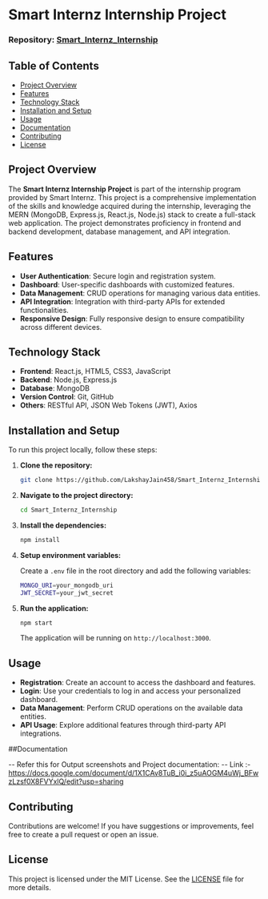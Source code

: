 # Smart Internz Internship Project

### Repository: [Smart_Internz_Internship](https://github.com/LakshayJain458/Smart_Internz_Internship.git)

## Table of Contents

- [Project Overview](#project-overview)
- [Features](#features)
- [Technology Stack](#technology-stack)
- [Installation and Setup](#installation-and-setup)
- [Usage](#usage)
- [Documentation](#Documentaton)
- [Contributing](#contributing)
- [License](#license)

## Project Overview

The **Smart Internz Internship Project** is part of the internship program provided by Smart Internz. This project is a comprehensive implementation of the skills and knowledge acquired during the internship, leveraging the MERN (MongoDB, Express.js, React.js, Node.js) stack to create a full-stack web application. The project demonstrates proficiency in frontend and backend development, database management, and API integration.

## Features

- **User Authentication**: Secure login and registration system.
- **Dashboard**: User-specific dashboards with customized features.
- **Data Management**: CRUD operations for managing various data entities.
- **API Integration**: Integration with third-party APIs for extended functionalities.
- **Responsive Design**: Fully responsive design to ensure compatibility across different devices.

## Technology Stack

- **Frontend**: React.js, HTML5, CSS3, JavaScript
- **Backend**: Node.js, Express.js
- **Database**: MongoDB
- **Version Control**: Git, GitHub
- **Others**: RESTful API, JSON Web Tokens (JWT), Axios

## Installation and Setup

To run this project locally, follow these steps:

1. **Clone the repository:**
   ```bash
   git clone https://github.com/LakshayJain458/Smart_Internz_Internship.git
   ```

2. **Navigate to the project directory:**
   ```bash
   cd Smart_Internz_Internship
   ```

3. **Install the dependencies:**
   ```bash
   npm install
   ```

4. **Setup environment variables:**

   Create a `.env` file in the root directory and add the following variables:
   ```bash
   MONGO_URI=your_mongodb_uri
   JWT_SECRET=your_jwt_secret
   ```

5. **Run the application:**
   ```bash
   npm start
   ```

   The application will be running on `http://localhost:3000`.

## Usage

- **Registration**: Create an account to access the dashboard and features.
- **Login**: Use your credentials to log in and access your personalized dashboard.
- **Data Management**: Perform CRUD operations on the available data entities.
- **API Usage**: Explore additional features through third-party API integrations.

##Documentation

-- Refer this for Output screenshots and Project documentation:
-- Link :- https://docs.google.com/document/d/1X1CAv8TuB_i0i_z5uAOGM4uWj_BFwzLzsf0X8FVYxlQ/edit?usp=sharing

## Contributing

Contributions are welcome! If you have suggestions or improvements, feel free to create a pull request or open an issue.

## License

This project is licensed under the MIT License. See the [LICENSE](LICENSE) file for more details.
